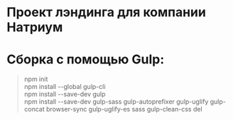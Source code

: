 # Проект лэндинга для компании Натриум

# Сборка с помощью Gulp:

>npm init <br>
>npm install --global gulp-cli <br>
>npm install --save-dev gulp <br>
>npm install --save-dev gulp-sass gulp-autoprefixer gulp-uglify gulp-concat browser-sync gulp-uglify-es sass gulp-clean-css del
